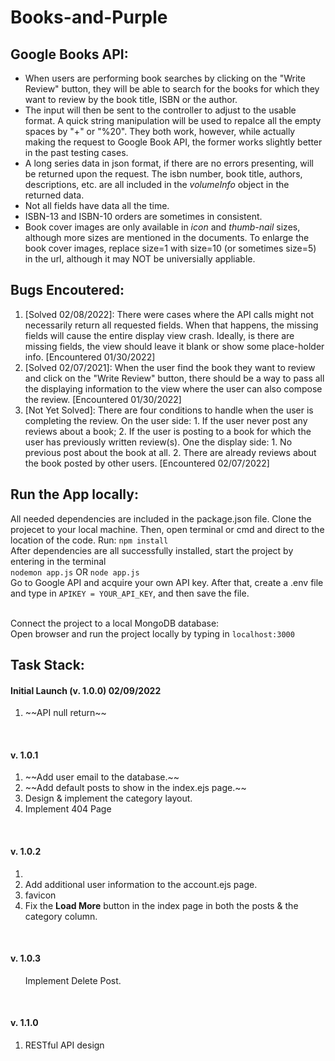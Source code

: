 # Books-and-Purple
 
Google Books API: 
------------------------------
<ul>
  <li>When users are performing book searches by clicking on the "Write Review" button, they will be able to search for the books for which they want to review by the book title, ISBN or the author.</li>
 <li>The input will then be sent to the controller to adjust to the usable format. A quick string manipulation will be used to repalce all the empty spaces by "+" or "%20". They both work, however, while actually making the request to Google Book API, the former works slightly better in the past testing cases.</li>
 <li>A long series data in json format, if there are no errors presenting, will be returned upon the request. The isbn number, book title, authors, descriptions, etc. are all included in the <em>volumeInfo</em> object in the returned data.</li>
 <li>Not all fields have data all the time.</li>
 <li>ISBN-13 and ISBN-10 orders are sometimes in consistent.</li>
 <li>Book cover images are only available in <em>icon</em> and <em>thumb-nail</em> sizes, although more sizes are mentioned in the documents. To enlarge the book cover images, replace size=1 with size=10 (or sometimes size=5) in the url, although it may NOT be universially appliable.</li>
</ul>

Bugs Encoutered: 
------------------------------
<ol>
 <li>[Solved 02/08/2022]: There were cases where the API calls might not necessarily return all requested fields. When that happens, the missing fields will cause the entire display view crash. Ideally, is there are missing fields, the view should leave it blank or show some place-holder info. [Encountered 01/30/2022]</li>
 <li>[Solved 02/07/2021]: When the user find the book they want to review and click on the "Write Review" button, there should be a way to pass all the displaying information to the view where the user can also compose the review. [Encountered 01/30/2022]</li>
 <li>[Not Yet Solved]: There are four conditions to handle when the user is completing the review. On the user side: 1. If the user never post any reviews about a book; 2. If the user is posting to a book for which the user has previously written review(s). One the display side: 1. No previous post about the book at all. 2. There are already reviews about the book posted by other users. [Encountered 02/07/2022] </li>
</ol>
 
Run the App locally:
------------------------------
All needed dependencies are included in the package.json file. Clone the projecet to your local machine. Then, open terminal or cmd and direct to the location of the code. Run: ```npm install ```
<br>After dependencies are all successfully installed, start the project by entering in the terminal<br>
```nodemon app.js``` OR ```node app.js```
<br>Go to Google API and acquire your own API key. After that, create a .env file and type in ```APIKEY = YOUR_API_KEY```, and then save the file.

<br> Connect the project to a local MongoDB database:
<br> Open browser and run the project locally by typing in ```localhost:3000```

Task Stack:
------------------------------
<h4>Initial Launch (v. 1.0.0) 02/09/2022</h4>
<ol>
  <li> ~~API null return~~</li>
</ol>
<br>

<h4>v. 1.0.1</h4>
<ol>
 <li> ~~Add user email to the database.~~ </li>
 <li> ~~Add default posts to show in the index.ejs page.~~ </li>
 <li> Design & implement the category layout. </li>
 <li> Implement 404 Page </li>
</ol>
<br>

<h4>v. 1.0.2</h4>
<ol>
  <li>
    <li> Add additional user information to the account.ejs page.</li>
    <li> favicon </li>
    <li> Fix the <b>Load More</b> button in the index page in both the posts & the category column. </li>
  </li>
</ol>
<br>

<h4>v. 1.0.3</h4>
<ol>
  </li> Implement Delete Post.</li>
</ol>
<br>

<h4>v. 1.1.0</h4>
<ol>
  <li>RESTful API design</li>
</ol>
